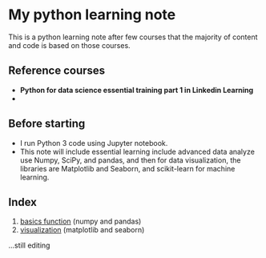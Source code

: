 # My python learning note

This is a python learning note after few courses that the majority of content and code is based on those courses.

## Reference courses

- **Python for data science essential training part 1 in Linkedin Learning**
- 

## Before starting

- I run Python 3 code using Jupyter notebook.
- This note will include essential learning include advanced data analyze use Numpy, SciPy, and pandas, and then for data visualization, the libraries are Matplotlib and Seaborn, and scikit-learn for machine learning.

## Index

1. [basics function](https://github.com/ct627/My_python_note/blob/master/1.%20basic%20function.ipynb) (numpy and pandas)
2. [visualization](https://github.com/ct627/My_python_note/blob/master/2.%20visualization.ipynb) (matplotlib and seaborn)



...still editing
